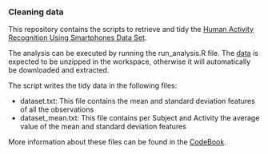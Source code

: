 ### Cleaning data

This repository contains the scripts to retrieve and tidy the [Human Activity Recognition Using Smartphones Data Set](http://archive.ics.uci.edu/ml/datasets/Human+Activity+Recognition+Using+Smartphones).

The analysis can be executed by running the run\_analysis.R file. The [data](https://d396qusza40orc.cloudfront.net/getdata%2Fprojectfiles%2FUCI%20HAR%20Dataset.zip) is expected to be unzipped in the workspace, otherwise it will automatically be downloaded and extracted. 

The script writes the tidy data in the following files:

- dataset.txt: This file contains the mean and standard deviation features of all the observations
- dataset_mean.txt: This file contains per Subject and Activity the average value of the mean and standard deviation features

More information about these files can be found in the [CodeBook](CodeBook.md).